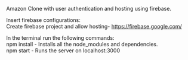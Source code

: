 Amazon Clone with user authentication and hosting using firebase.


Insert firebase configurations: <br />
Create firebase project and allow hosting- https://firebase.google.com/


In the terminal run the following commands: <br />
npm install - Installs all the node_modules and dependencies. <br />
npm start - Runs the server on localhost:3000
   
